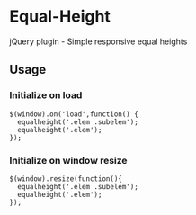 # Equal-Height
jQuery plugin - Simple responsive equal heights

## Usage
### Initialize on load
```
$(window).on('load',function() {
  equalheight('.elem .subelem');
  equalheight('.elem');
});
```
### Initialize on window resize
```
$(window).resize(function(){
  equalheight('.elem .subelem');
  equalheight('.elem');
});
```
